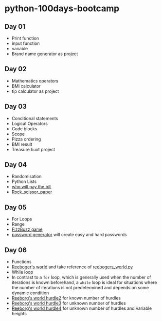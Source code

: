# python-100days-bootcamp

## Day 01
- Print function
- input function
- variable
- Brand name generator as project
## Day 02
- Mathematics operators
- BMI calculator
- tip calculator as project
## Day 03
- Conditional statements
- Logical Operators
- Code blocks
- Scope
- Pizza ordering
- BMI result
- Treasure hunt project
## Day 04
- Randomisation
- Python Lists
- [who will pay the bill](Day-04/who_will_pay.py)
- [Rock_scissor_paper](Day-04/project_rock_scissor_paper.py)
## Day 05
- For Loops
- Range
- [FizzBuzz game](Day-05/fizzbuzz.py)
- [password generator](Day-05/project_pypassword_generator.py) will create easy and hard passwords
## Day 06
- Functions
- [Reeboger's world](https://reeborg.ca/reeborg.html?lang=en&mode=python&menu=worlds%2Fmenus%2Freeborg_intro_en.json&name=Hurdle%201&url=worlds%2Ftutorial_en%2Fhurdle1.json) and take reference of [reebogers_world.py](Day-06/reebogers_world.py)
- While loop
- In contrast to a ```for``` loop, which is generally used when the number of iterations is known beforehand, a ```while``` loop is ideal for situations where the number of iterations is not predetermined and depends on some dynamic condition
- [Reeborg's world hurdle2](Day-06/reebogers_world.py) for known number of hurdles
- [Reeborg's world hurdle3](Day-06/reebogers_world_hurdle3.py) for unknown number of hurdles
- [Reeborg's world hurdle4](Day-06/reebogers_world_hurdle4.py) for unknown number of hurdles and variable heights